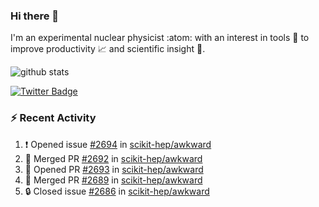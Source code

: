 ### Hi there 👋 

I'm an experimental nuclear physicist :atom: with an interest in tools :wrench: to improve productivity :chart_with_upwards_trend: and scientific insight :telescope:.

![github stats](https://github-readme-stats.vercel.app/api?username=agoose77&show_icons=true&hide_rank=true&hide_title=true&bg_color=30,e76445,904e95&text_color=efe3ec&icon_color=efe3ec)
<!--
**agoose77/agoose77** is a ✨ _special_ ✨ repository because its `README.md` (this file) appears on your GitHub profile.

Here are some ideas to get you started:

- 🔭 I’m currently working on ...
- 🌱 I’m currently learning ...
- 👯 I’m looking to collaborate on ...
- 🤔 I’m looking for help with ...
- 💬 Ask me about ...
- 📫 How to reach me: ...
- 😄 Pronouns: ...
- ⚡ Fun fact: ...
-->

[![Twitter Badge](https://img.shields.io/twitter/follow/agoose77?style=flat-square&logo=Twitter&logoColor=white&color=cornflowerblue)](https://twitter.com/agoose77)

### :zap: Recent Activity

<!--START_SECTION:activity-->
1. ❗ Opened issue [#2694](https://github.com/scikit-hep/awkward/issues/2694) in [scikit-hep/awkward](https://github.com/scikit-hep/awkward)
2. 🎉 Merged PR [#2692](https://github.com/scikit-hep/awkward/pull/2692) in [scikit-hep/awkward](https://github.com/scikit-hep/awkward)
3. 💪 Opened PR [#2693](https://github.com/scikit-hep/awkward/pull/2693) in [scikit-hep/awkward](https://github.com/scikit-hep/awkward)
4. 🎉 Merged PR [#2689](https://github.com/scikit-hep/awkward/pull/2689) in [scikit-hep/awkward](https://github.com/scikit-hep/awkward)
5. 🔒 Closed issue [#2686](https://github.com/scikit-hep/awkward/issues/2686) in [scikit-hep/awkward](https://github.com/scikit-hep/awkward)
<!--END_SECTION:activity-->
